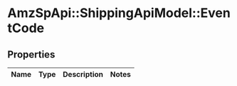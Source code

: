 # AmzSpApi::ShippingApiModel::EventCode

## Properties
Name | Type | Description | Notes
------------ | ------------- | ------------- | -------------


